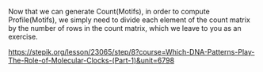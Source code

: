 Now that we can generate Count(Motifs), in order to compute Profile(Motifs), we simply need to divide each element of the count matrix by the number of rows in the count matrix, which we leave to you as an exercise.

https://stepik.org/lesson/23065/step/8?course=Which-DNA-Patterns-Play-The-Role-of-Molecular-Clocks-(Part-1)&unit=6798